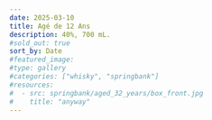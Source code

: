 ```yaml
---
date: 2025-03-10
title: Agé de 12 Ans
description: 40%, 700 mL.
#sold_out: true
sort_by: Date
#featured_image: 
#type: gallery
#categories: ["whisky", "springbank"]
#resources:
#  - src: springbank/aged_32_years/box_front.jpg
#    title: "anyway"
---
```


